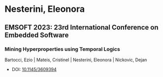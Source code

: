 # Nesterini, Eleonora

## EMSOFT 2023: 23rd International Conference on Embedded Software

### Mining Hyperproperties using Temporal Logics
Bartocci, Ezio | Mateis, Cristinel | Nesterini, Eleonora | Nickovic, Dejan
* DOI: [10.1145/3609394](https://doi.org/10.1145/3609394)

